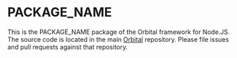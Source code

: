 # PACKAGE_NAME
This is the PACKAGE_NAME package of the Orbital framework for Node.JS. The source code is located in the main [Orbital](https://github.com/orbital-js/orbital) repository. Please file issues and pull requests against that repository.